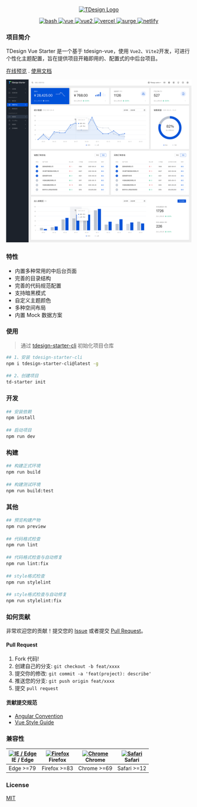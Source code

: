 <p style="display:flex; justify-content: center">

</p>
<p align="center">
  <a href="https://tdesign.tencent.com/starter/vue/#/dashboard/base" target="_blank">
    <img alt="TDesign Logo" width="200" src="https://tdesign.gtimg.com/starter/brand-logo.svg">
  </a>
</p>

<p align="center">
  <a href="https://github.com/h7ml/tdesign/actions/workflows/bash.yml" target="_blank">
    <img src="https://github.com/h7ml/tdesign/actions/workflows/bash.yml/badge.svg?branch=bash" alt="bash">
  </a>
  <a href="https://github.com/h7ml/tdesign/actions/workflows/vue.yml" target="_blank">
    <img src="https://github.com/h7ml/tdesign/actions/workflows/vue.yml/badge.svg?branch=vue" alt="vue">
  </a>
  <a href="https://github.com/h7ml/tdesign/actions/workflows/vue2.yml" target="_blank">
    <img src="https://github.com/h7ml/tdesign/actions/workflows/vue2.yml/badge.svg?branch=vue2" alt="vue2">
  </a>
  <a href="https://tdesign.vercel.app" target="_blank">
    <img src="https://img.shields.io/badge/vercel-success-3000000" alt="vercel">
  </a>
  <a href="http://tdesign.surge.sh">
    <img src="https://img.shields.io/badge/surge-success-3000000" alt="surge">
  </a>
  <a href="https://tdesign-vue.netlify.app" target="_blank">
    <img src="https://img.shields.io/netlify/209f6bf5-9dea-4d9a-9d9a-e37e2f922675?color=3000000&label=netlify" alt="netlify">
  </a>
</p>


### 项目简介

TDesign Vue Starter 是一个基于 tdesign-vue，使用 `Vue2`、`Vite2`开发，可进行个性化主题配置，旨在提供项目开箱即用的、配置式的中后台项目。

<p>
  <a href="http://tdesign.tencent.com/starter/vue/">在线预览</a>
  .
  <a href="https://tdesign.tencent.com/starter/">使用文档</a>

</p>

<img src="docs/docs-starter.png">

### 特性

- 内置多种常用的中后台页面
- 完善的目录结构
- 完善的代码规范配置
- 支持暗黑模式
- 自定义主题颜色
- 多种空间布局
- 内置 Mock 数据方案

### 使用

> 通过 [tdesign-starter-cli](https://www.npmjs.com/package/tdesign-starter-cli) 初始化项目仓库

```bash
## 1、安装 tdesign-starter-cli
npm i tdesign-starter-cli@latest -g

## 2、创建项目
td-starter init
```

### 开发

```bash
## 安装依赖
npm install

## 启动项目
npm run dev
```

### 构建

```bash
## 构建正式环境
npm run build

## 构建测试环境
npm run build:test
```

### 其他

```bash
## 预览构建产物
npm run preview

## 代码格式检查
npm run lint

## 代码格式检查与自动修复
npm run lint:fix

## style格式检查
npm run stylelint

## style格式检查与自动修复
npm run stylelint:fix
```

### 如何贡献

非常欢迎您的贡献！提交您的 [Issue](https://github.com/tencent/tdesign-vue-starter/issues/new/choose) 或者提交 [Pull Request](https://github.com/Tencent/tdesign-vue-starter/pulls)。

#### Pull Request

1. Fork 代码!
2. 创建自己的分支: `git checkout -b feat/xxxx`
3. 提交你的修改: `git commit -a 'feat(project): describe'`
4. 推送您的分支: `git push origin feat/xxxx`
5. 提交 `pull request`

#### 贡献提交规范

- [Angular Convention](https://github.com/conventional-changelog/conventional-changelog/tree/master/packages/conventional-changelog-angular)
- [Vue Style Guide](https://v3.vuejs.org/style-guide/#rule-categories)

### 兼容性

| [<img src="https://raw.githubusercontent.com/alrra/browser-logos/master/src/edge/edge_48x48.png" alt="IE / Edge" width="24px" height="24px" />](http://godban.github.io/browsers-support-badges/)</br> IE / Edge | [<img src="https://raw.githubusercontent.com/alrra/browser-logos/master/src/firefox/firefox_48x48.png" alt="Firefox" width="24px" height="24px" />](http://godban.github.io/browsers-support-badges/)</br>Firefox | [<img src="https://raw.githubusercontent.com/alrra/browser-logos/master/src/chrome/chrome_48x48.png" alt="Chrome" width="24px" height="24px" />](http://godban.github.io/browsers-support-badges/)</br>Chrome | [<img src="https://raw.githubusercontent.com/alrra/browser-logos/master/src/safari/safari_48x48.png" alt="Safari" width="24px" height="24px" />](http://godban.github.io/browsers-support-badges/)</br>Safari |
| ---------------------------------------------------------------------------------------------------------------------------------------------------------------------------------------------------------------- | ----------------------------------------------------------------------------------------------------------------------------------------------------------------------------------------------------------------- | ------------------------------------------------------------------------------------------------------------------------------------------------------------------------------------------------------------- | ------------------------------------------------------------------------------------------------------------------------------------------------------------------------------------------------------------- |
| Edge >=79                                                                                                                                                                                                        | Firefox >=83                                                                                                                                                                                                      | Chrome >=69                                                                                                                                                                                                   | Safari >=12                                                                                                                                                                                                   |

### License

[MIT](./LICENSE)
